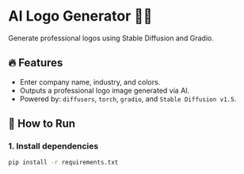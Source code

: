 # AI Logo Generator 🎨🤖

Generate professional logos using Stable Diffusion and Gradio.

## 🔥 Features
- Enter company name, industry, and colors.
- Outputs a professional logo image generated via AI.
- Powered by: `diffusers`, `torch`, `gradio`, and `Stable Diffusion v1.5`.

## 🚀 How to Run

### 1. Install dependencies
```bash
pip install -r requirements.txt
